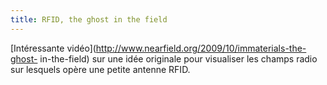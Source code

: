 ```yaml
---
title: RFID, the ghost in the field
---
```


[Intéressante vidéo](http://www.nearfield.org/2009/10/immaterials-the-ghost-
in-the-field) sur une idée originale pour visualiser les champs radio sur
lesquels opère une petite antenne RFID.

